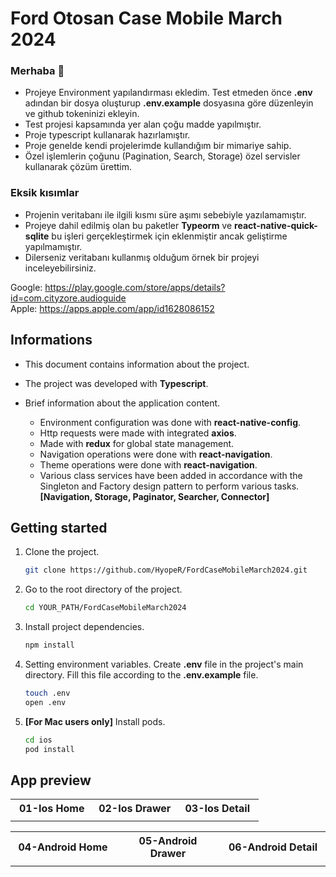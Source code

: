 # Ford Otosan Case Mobile March 2024

### **Merhaba** 👋
- Projeye Environment yapılandırması ekledim. Test etmeden önce **.env** adından bir dosya oluşturup **.env.example** dosyasına göre düzenleyin ve github tokeninizi ekleyin.
- Test projesi kapsamında yer alan çoğu madde yapılmıştır.
- Proje typescript kullanarak hazırlamıştır.
- Proje genelde kendi projelerimde kullandığım bir mimariye sahip.
- Özel işlemlerin çoğunu (Pagination, Search, Storage) özel servisler kullanarak çözüm ürettim.


### **Eksik kısımlar**
- Projenin veritabanı ile ilgili kısmı süre aşımı sebebiyle yazılamamıştır.
- Projeye dahil edilmiş olan bu paketler **Typeorm** ve **react-native-quick-sqlite** bu işleri gerçekleştirmek için eklenmiştir ancak geliştirme yapılmamıştır.
- Dilerseniz veritabanı kullanmış olduğum örnek bir projeyi inceleyebilirsiniz.

Google: https://play.google.com/store/apps/details?id=com.cityzore.audioguide <br />
Apple: https://apps.apple.com/app/id1628086152


## Informations
- This document contains information about the project.

- The project was developed with **Typescript**.

- Brief information about the application content.
   - Environment configuration was done with **react-native-config**.
   - Http requests were made with integrated **axios**.
   - Made with **redux** for global state management.
   - Navigation operations were done with **react-navigation**.
   - Theme operations were done with **react-navigation**.
   - Various class services have been added in accordance with the Singleton and Factory design pattern to perform various tasks. **[Navigation, Storage, Paginator, Searcher, Connector]**


## Getting started
1. Clone the project.<br/>
   ```bash
   git clone https://github.com/HyopeR/FordCaseMobileMarch2024.git
   ```

2. Go to the root directory of the project.<br/>
   ```bash
   cd YOUR_PATH/FordCaseMobileMarch2024
   ```

3. Install project dependencies.<br/>
   ```bash
   npm install
   ```

4. Setting environment variables. Create **.env** file in the project's main directory. Fill this file according to the **.env.example** file.<br/>
   ```bash
   touch .env
   open .env
   ```

5. **[For Mac users only]** Install pods.<br/>
   ```bash
   cd ios
   pod install
   ```


## App preview
<table style="width: 100%">
  <tr>
    <th style="width: 33%">01-Ios Home</th>
    <th style="width: 33%">02-Ios Drawer</th>
    <th style="width: 33%">03-Ios Detail</th>
  </tr>
  <tr>
    <td style="text-align: center"></td>
    <td style="text-align: center"></td>
    <td style="text-align: center"></td>
  </tr>
</table>

<table style="width: 100%">
  <tr>
    <th style="width: 33%">04-Android Home</th>
    <th style="width: 33%">05-Android Drawer</th>
    <th style="width: 33%">06-Android Detail</th>
  </tr>
  <tr>
    <td style="text-align: center"></td>
    <td style="text-align: center"></td>
    <td style="text-align: center"></td>
  </tr>
</table>
